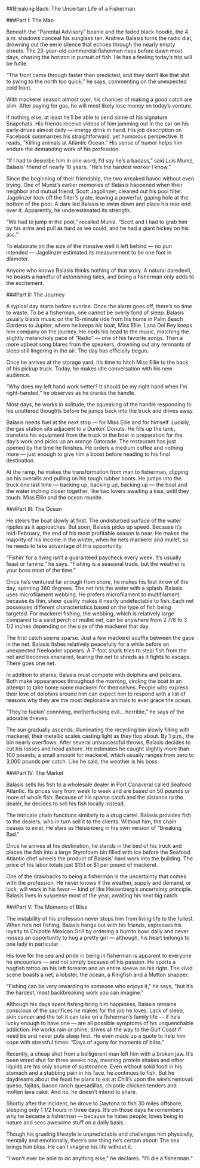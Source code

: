 ##Breaking Back: The Uncertain Life of a Fisherman


###Part I: The Man

Beneath the “Parental Advisory” beanie and the faded black hoodie, the 4 a.m. shadows conceal his sunglass tan. Andrew Balasis turns the radio dial, drowning out the eerie silence that echoes through the nearly empty streets. The 23-year-old commercial fisherman rises before dawn most days, chasing the horizon in pursuit of fish. He has a feeling today’s trip will be futile. 

“The front came through faster than predicted, and they don’t like that shit to swing to the north too quick,” he says, commenting on the unexpected cold front.

With mackerel season almost over, his chances of making a good catch are slim. After paying for gas, he will most likely lose money on today’s venture.  

If nothing else, at least he’ll be able to send some of his signature Snapchats. His friends receive videos of him jamming out in the car on his early drives almost daily — energy drink in hand. His job description on Facebook summarizes his straightforward, yet humorous perspective. It reads, “Killing animals at Atlantic Ocean.” His sense of humor helps him endure the demanding work of his profession. 

“If I had to describe him in one word, I’d say he’s a badass,” said Luis Muniz, Balasis’ friend of nearly 10 years. “He’s the hardest worker I know.” 

Since the beginning of their friendship, the two wreaked havoc without even trying. One of Muniz’s earlier memories of Balasis happened when their neighbor and mutual friend, Scott Jagolinzer, cleaned out his pool filter. Jagolinzer took off the filter’s grate, leaving a powerful, gaping hole at the bottom of the pool. A dare led Balasis to swim down and place his rear end over it. Apparently, he underestimated its strength.

“We had to jump in the pool,” recalled Muniz. “Scott and I had to grab him by his arms and pull as hard as we could, and he had a giant hickey on his ass.”

To elaborate on the size of the massive welt it left behind — no pun intended — Jagolinzer estimated its measurement to be one foot in diameter.   

Anyone who knows Balasis thinks nothing of that story. A natural daredevil, he boasts a handful of astonishing tales, and being a fisherman only adds to the excitement. 
 


###Part II: The Journey

A typical day starts before sunrise. Once the alarm goes off, there’s no time to waste. To be a fisherman, one cannot be overly fond of sleep. Balasis usually blasts music on the 15-minute ride from his home in Palm Beach Gardens to Jupiter, where he keeps his boat, Miss Ellie. Lana Del Rey keeps him company on the journey. He nods his head to the music, matching the slightly melancholy pace of “Radio” — one of his favorite songs. Then a more upbeat song blares from the speakers, drowning out any remnants of sleep still lingering in the air. The day has officially begun.   

Once he arrives at the storage yard, it’s time to hitch Miss Ellie to the back of his pickup truck. Today, he makes idle conversation with his new audience. 

“Why does my left hand work better? It should be my right hand when I’m right-handed,” he observes as he cranks the handle. 

Most days, he works in solitude, the squeaking of the handle responding to his unuttered thoughts before he jumps back into the truck and drives away. 

Balasis needs fuel at the next stop — for Miss Ellie and for himself.  Luckily, the gas station sits adjacent to a Dunkin’ Donuts. He fills up the tank, transfers his equipment from the truck to the boat in preparation for the day’s work and picks up an orange Gatorade. The restaurant has just opened by the time he finishes. He orders a medium coffee and nothing more — just enough to give him a boost before heading to his final destination. 

At the ramp, he makes the transformation from man to fisherman, clipping on his overalls and pulling on his tough rubber boots. He jumps into the truck one last time — backing up, backing up, backing up — the boat and the water inching closer together, like two lovers awaiting a kiss, until they touch. Miss Ellie and the ocean reunite. 
 

###Part III: The Ocean

He steers the boat slowly at first. The undisturbed surface of the water ripples as it approaches. But soon, Balasis picks up speed. Because it’s mid-February, the end of his most profitable season is near. He makes the majority of his income in the winter, when he nets mackerel and mullet, so he needs to take advantage of this opportunity.    

“Fishin’ for a living isn’t a guaranteed paycheck every week. It’s usually feast or famine,” he says.  “Fishing is a seasonal trade, but the weather is your boss most of the time.” 

Once he’s ventured far enough from shore, he makes his first throw of the day, spinning 360 degrees. The net hits the water with a splash. Balasis uses microfilament webbing. He prefers microfilament to multifilament because its thin, sheer quality makes it nearly undetectable to fish. Each net possesses different characteristics based on the type of fish being targeted. For mackerel fishing, the webbing, which is relatively large compared to a sand perch or mullet net, can be anywhere from 2 7/8 to 3 1/2 inches depending on the size of the mackerel that day. 

The first catch seems sparse. Just a few mackerel scuffle between the gaps in the net. Balasis fishes relatively peacefully for a while before an unexpected freeloader appears. A 7-foot shark tries to steal fish from the net and becomes ensnared, tearing the net to shreds as it fights to escape.  There goes one net. 

In addition to sharks, Balasis must compete with dolphins and pelicans. Both make appearances throughout the morning, circling the boat in an attempt to take home some mackerel for themselves. People who express their love of dolphins around him can expect him to respond with a list of reasons why they are the most deplorable animals to ever grace the ocean. 

“They’re fuckin’ conniving, motherfucking evil… horrible,” he says of the adorable thieves. 

The sun gradually ascends, illuminating the recycling bin slowly filling with mackerel, their metallic scales casting light as they flop about. By 1 p.m., the bin nearly overflows. After several unsuccessful throws, Balasis decides to cut his losses and head ashore. He estimates he caught slightly more than 100 pounds, a small amount for mackerel, which usually ranges from zero to 3,000 pounds per catch.  Like he said, the weather is his boss. 



###Part IV: The Market

Balasis sells his fish to a wholesale dealer in Port Canaveral called Seafood Atlantic. Its prices vary from week to week and are based on 50 pounds or more of whole fish. Because of his sparse catch and the distance to the dealer, he decides to sell his fish locally instead. 

The intricate chain functions similarly to a drug cartel. Balasis provides fish to the dealers, who in turn sell it to the clients. Without him, the chain ceases to exist. He stars as Heisenberg in his own version of “Breaking Bad.”

Once he arrives at his destination, he stands in the bed of his truck and places the fish into a large Styrofoam bin filled with ice before the Seafood Atlantic chef wheels the product of Balasis' hard work into the building. The price of his labor totals just $151 or $1 per pound of mackerel. 

One of the drawbacks to being a fisherman is the uncertainty that comes with the profession.  He never knows if the weather, supply and demand, or luck, will work in his favor — kind of like Heisenberg’s uncertainty principle. Balasis lives in suspense most of the year, awaiting his next big catch.  
 

###Part V: The Moments of Bliss

The instability of his profession never stops him from living life to the fullest. When he’s not fishing, Balasis hangs out with his friends, expresses his loyalty to Chipotle Mexican Grill by ordering a burrito bowl daily and never misses an opportunity to hug a pretty girl — although, his heart belongs to one lady in particular.  

His love for the sea and pride in being in fisherman is apparent to everyone he encounters — and not simply because of his passion. He sports a hogfish tattoo on his left forearm and an entire sleeve on his right. The vivid scene boasts a net, a lobster, the ocean, a Kingfish and a Mutton snapper. 

“Fishing can be very rewarding to someone who enjoys it," he says, "but it’s the hardest, most backbreaking work you can imagine." 

Although his days spent fishing bring him happiness, Balasis remains conscious of the sacrifices he makes for the job he loves. Lack of sleep, skin cancer and the toll it can take on a fisherman’s family life — if he’s lucky enough to have one — are all possible symptoms of his unquenchable addiction. He works rain or shine, drives all the way to the Gulf Coast if need be and never puts sleep first. He even made up a quote to help him cope with stressful times: “Days of agony for moments of bliss.”

Recently, a cheap shot from a belligerent man left him with a broken jaw. It’s been wired shut for three weeks now, meaning protein shakes and other liquids are his only source of sustenance. Even without solid food in his stomach and a stabbing pain in his face, he continues to fish. But he daydreams about the feast he plans to eat at Chili’s upon the wire’s removal: queso, fajitas, bacon ranch quesadillas, chipotle chicken tenders and molten lava cake. And no, he doesn’t intend to share.

Shortly after the incident, he drove to Daytona to fish 30 miles offshore, sleeping only 1 1/2 hours in three days. It’s on those days he remembers why he became a fisherman — because he hates people, loves being in nature and sees awesome stuff on a daily basis. 

Though his grueling lifestyle is unpredictable and challenges him physically, mentally and emotionally, there’s one thing he’s certain about: The sea brings him bliss. He can’t imagine his life without it.

“I won’t ever be able to do anything else," he declares. "I’ll die a fisherman.” 

